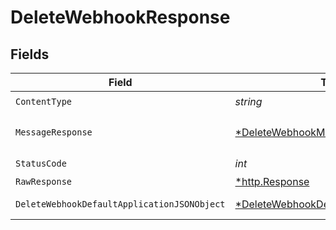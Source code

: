 # DeleteWebhookResponse


## Fields

| Field                                                                                                  | Type                                                                                                   | Required                                                                                               | Description                                                                                            |
| ------------------------------------------------------------------------------------------------------ | ------------------------------------------------------------------------------------------------------ | ------------------------------------------------------------------------------------------------------ | ------------------------------------------------------------------------------------------------------ |
| `ContentType`                                                                                          | *string*                                                                                               | :heavy_check_mark:                                                                                     | N/A                                                                                                    |
| `MessageResponse`                                                                                      | [*DeleteWebhookMessageResponse](../../models/operations/deletewebhookmessageresponse.md)               | :heavy_minus_sign:                                                                                     | A confirmation message                                                                                 |
| `StatusCode`                                                                                           | *int*                                                                                                  | :heavy_check_mark:                                                                                     | N/A                                                                                                    |
| `RawResponse`                                                                                          | [*http.Response](https://pkg.go.dev/net/http#Response)                                                 | :heavy_minus_sign:                                                                                     | N/A                                                                                                    |
| `DeleteWebhookDefaultApplicationJSONObject`                                                            | [*DeleteWebhookDefaultApplicationJSON](../../models/operations/deletewebhookdefaultapplicationjson.md) | :heavy_minus_sign:                                                                                     | Error response.                                                                                        |